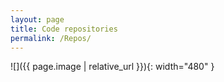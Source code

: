 ```yaml
---
layout: page
title: Code repositories
permalink: /Repos/
---
```


![]({{ page.image | relative_url  }}){: width="480" }